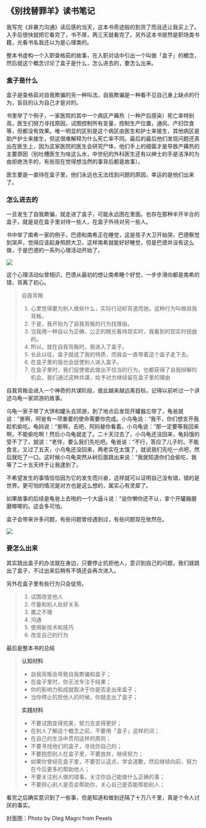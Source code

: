 ## 《别找替罪羊》读书笔记

我写完《非暴力沟通》读后感的当天，这本书奇迹般的到货了而且还让我买上了。入手后很快就把它看完了，书不厚，两三天就看完了。另外这本书居然是职场类书籍，光看书名我还以为是心理类的。

整本书虚构一个入职查格茹的故事，在入职对话中引出一个叫做「盒子」的概念，然后就这个概念讨论了盒子是什么，怎么进去的，要怎么出来。


### 盒子是什么

盒子是查格茹对自我欺骗的另一种叫法，自我欺骗是一种看不见自己身上缺点的行为，盲目的认为自己才是对的。

书里举了个例子，一家医院的其中一个病区产薅热（一种产后感染）死亡率特别高，医生们努力寻找原因，试图控制所有变量，控制生产位置，通风、产妇饮食等，但都没有效果。唯一明显的区别是这个病区由医生和护士来接生，其他病区是助产护士来接生，但这很难解释为什么死亡率不同。最后的最后他们发现问题还真出在医生上，因为这家医院的医生会研究尸体，他们手上的细菌才是导致产薅热的主要原因（别吐槽医生为啥这么水，中世纪的外科医生还有以绅士的手是洁净的为由拒绝洗手的，有些现在觉得想当然的事背后都是故事）。

医生要是一直待在盒子里，他们永远也无法找到问题的原因，幸运的是他们出来了。

### 怎么进去的

一旦发生了自我欺骗，就走进了盒子，可能永远困在里面。也存在那种半开半合的盒子，就是说在盒子里对待一些人，在盒子外待对另一些人。

书中举了南希一家的例子，巴德和南希正在睡觉，这是孩子大卫开始哭，巴德察觉到哭声，觉得应该起身照顾大卫，这样南希就能好好睡觉，但是巴德并没有这么做，于是巴德的一系列心理活动开始了。

![](https://files.mdnice.com/user/18103/ee8979ad-a895-4a75-99b2-d961faa896db.png)


这个心理活动似曾相识，巴德从最初的想让南希睡个好觉，一步步滑向都是南希的错，背离了初心。

> 自我背叛
>1. 心里觉得要为别人做些什么，实际行动却背道而驰，这种行为叫做自我背叛。
>1. 于是，我开始为了自我背叛的行为找理由。
>1. 当我用一种自以为正确、公正的眼光看待现实时，我看到的现实时扭曲的。
>1. 所以，就在自我背叛时，我进入了盒子。
>1. 长此以往，盒子就成了我的特质，而我会一直带着这个盒子走下去。
>1. 在盒子里的我也会促使别人进入盒子。
>1. 在盒子里时，我们促使彼此做出不恰当的行为，也都获得了自我辩解的机会。我们通过这种共谋，给予对方继续留在盒子里的理由

自我背叛会进入一个神奇的共谋阶段，彼此越来越远离目标，记得以前听过一个讲述乌龟一家郊游的故事。

乌龟一家子带了大饼和罐头去郊游，到了地点后发现开罐器忘带了，龟爸就说：“崽啊，阿爸有一项重要的使命需要你完成。小乌龟说：“我不，你们想支开我趁机偷吃。龟妈说：“崽啊，去吧，阿妈替你看着。小乌龟说：“那一定要等我回来啊，不能偷吃啊！然后小乌龟就走了。二十天过去了，小乌龟还没回来，龟妈饿的受不了了，就说：“老伴，要么我们先吃吧。龟爸说：“不行，答应了儿子的，不能食言。又过了五天，小乌龟还没回来，两老实在太饿了，就说我们先吃一点吧，然后就吃了一口。这时候小乌龟突然从树后面跳出来说：“我就知道你们会偷吃，我等了二十五天终于让我逮到了。

不希望发生的事情恰恰因为它的发生而兴奋，这样就可以证明自己没有错，错的是世界。更可怕的情况是对方也是这么想的，属实心有灵犀了。

如果故事的后续是龟爸上去啪的一个大逼斗说：“说你懒你还不认，拿个开罐器磨磨唧唧的。这会多可怕。

<!-- 只要还能建立连接，那还有得救。这个也很好理解，比如你调试一个接口，如果发一个请求过去还能返回像样的错误信息，那这个接口还有调试成功的可能，要是直接返回网络无法连接，那是真的寄了。 -->


盒子会带来许多问题，有些问题曾经遇到过，有些问题现在依然在。

![](https://files.mdnice.com/user/18103/cd88f377-8096-4615-9707-6b006b3ad661.png)

### 要怎么出来

其实跳出盒子的办法就在身边，只要停止抗拒他人，意识到自己的问题，我们就跳出了盒子，不过出来后稍有不慎还会再次进入。

另外在盒子里有些行为只会徒劳。

> 1. 试图改变他人
> 1. 尽量和别人处好关系
> 1. 置之不理
> 1. 沟通
> 1. 使用新技术和技巧
> 1. 改变自己的行为



最后是整本书的总结

> **认知材料**
> + 自我背叛会导致自我欺骗和盒子；
> + 在盒子里时，你无法专注于结果；
> + 你的影响力和成就取决于你是否走出来盒子；
> + 当你停止抗拒他人的时候，你就走出了盒子；
>
> **实践材料**
> + 不要试图变得完美，努力去变得更好；
> + 在别人了解这个概念之前，不要用「盒子」这样的词；
> + 在自己的生活中贯彻这样的原则；
> + 不要寻找他们的盒子，寻找你自己的；
> + 不要抱怨别人在盒子里，不要放弃，继续努力；
> + 如果你曾经在盒子里，不要否认这点，学会道歉，然后继续向前，努力在今后更多的帮助他人；
> + 不要关注别人做的错事，关注你自己能做什么正确的事；
> + 不要担心别人是否会帮助你，关心自己是否能帮助别人；

看完之后确实意识到了一些事，但是知道和做到还隔了十万八千里，真是个令人讨厌的事实。



封面图：Photo by Oleg Magni from Pexels